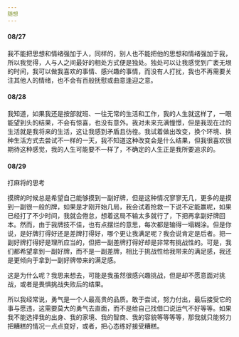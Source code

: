 ```yaml
---
随想
---
```


#### 08/27

我不能把思想和情绪强加于人，同样的，别人也不能把他的思想和情绪强加于我，所以我觉得，人与人之间最好的相处方式便是独处。独处可以让我感觉到广袤无垠的时间，我可以做我喜欢的事情、感兴趣的事情，而没有人打扰，我也不再需要关注其他人的情绪，也不会有百般抚慰或曲意逢迎之意。

#### 08/28

我知道，如果我还是按部就班、一往无常的生活和工作，我的人生就这样了，一眼能望到头的结果，不会有惊喜，也没有意外。我对未来充满憧憬，但是我现在过的生活就是我将来的生活，这让我感到矛盾且彷徨。我试着做出改变，换个环境、换种生活方式去尝试不一样的一天，我不知道这种改变会是什么结果，但我很喜欢很期待这种感觉，我的人生可能要不一样了，不确定的人生正是我所要追求的。

#### 08/29

打麻将的思考

摸牌的时候总是希望自己能够摸到一副好牌，但是这种情况寥寥无几，更多的是摸到一副很一般的牌，如果是才刚开始几局，我会试着抢救一下说不定能赢呢，如果已经打了不少时间，我就会倦怠，想着这局不输太多就行了，下把再拿副好牌回本。然而，由于我牌技不佳，也有点摆烂的意思，每次都是输得一塌糊涂。但是你说，是好牌打得好还是差牌打得好，哪个更让我满足呢？我会说肯定是后者。把一副好牌打得好是理所应当的，但把一副差牌打得好却是非常有挑战性的。可是，我们都希望拿到一副好牌，而不是一副差牌，相比于挑战性给我带来的满足感，我还是更倾向于拿到一副好牌带来的满足感。

这是为什么呢？我思来想去，可能是我虽然很感兴趣挑战，但是却不愿意面对挑战，或者是畏惧挑战失败后的结果。

所以我经常说，勇气是一个人最高贵的品质。敢于尝试，努力付出，最后接受它的事与愿违，这需要莫大的勇气去直面，而不是给自己找借口说运气不好等等。如果我不能选择我的出身、我的家境、我的智商、我的容貌等等等等，那我就只能努力把糟糕的情况一点点变好，或者，把心态练好接受糟糕。